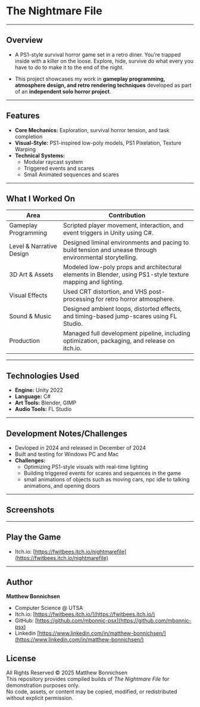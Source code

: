 # The Nightmare File

---

## Overview

- A PS1-style survival horror game set in a retro diner. You’re trapped inside with a killer on the loose. Explore, hide, survive do what every you have to do to make it to the end of the night.

- This project showcases my work in **gameplay programming, atmosphere design, and retro rendering techniques** developed as part of an **independent solo horror project**.

--- 

## Features

- **Core Mechanics:** Exploration, survival horror tension, and task completion
- **Visual-Style:** PS1-inspired low-poly models, PS1 Pixelation, Texture Warping
- **Technical Systems:**
  - Modular raycast system
  - Triggered events and scares
  - Small Animated sequences and scares

 ---

 ## What I Worked On

| Area | Contribution |
|------|---------------|
| Gameplay Programming | Scripted player movement, interaction, and event triggers in Unity using C#. |
| Level & Narrative Design | Designed liminal environments and pacing to build tension and unease through environmental storytelling. |
| 3D Art & Assets | Modeled low-poly props and architectural elements in Blender, using PS1-style texture mapping and lighting. |
| Visual Effects | Used CRT distortion, and VHS post-processing for retro horror atmosphere. |
| Sound & Music | Designed ambient loops, distorted effects, and timing-based jump-scares using FL Studio. |
| Production | Managed full development pipeline, including optimization, packaging, and release on itch.io. |


---

## Technologies Used

- **Engine:** Unity 2022
- **Language:** C#
- **Art Tools:** Blender, GIMP
- **Audio Tools:** FL Studio

---

## Development Notes/Challenges

- Devloped in 2024 and released in December of 2024
- Built and testing for Windows PC and Mac
- **Challenges:**
    - Optimizing PS1-style visuals with real-time lighting
    - Building triggered events for scares and sequences in the game
    - small animations of objects such as moving cars, npc idle to talking animations, and opening doors
 
---

## Screenshots


---

## Play the Game

-  Itch.io: [https://fwitbees.itch.io/nightmarefile](https://fwitbees.itch.io/nightmarefile)

---

## Author

**Matthew Bonnichsen**
- Computer Science @ UTSA
- Itch.io: [https://fwitbees.itch.io/](https://fwitbees.itch.io/)
- GitHub: [https://github.com/mbonnic-psx](https://github.com/mbonnic-psx)
- Linkedin [https://www.linkedin.com/in/matthew-bonnichsen/](https://www.linkedin.com/in/matthew-bonnichsen/)

## License
All Rights Reserved © 2025 Matthew Bonnichsen  
This repository provides compiled builds of *The Nightmare File* for demonstration purposes only.  
No code, assets, or content may be copied, modified, or redistributed without explicit permission.
